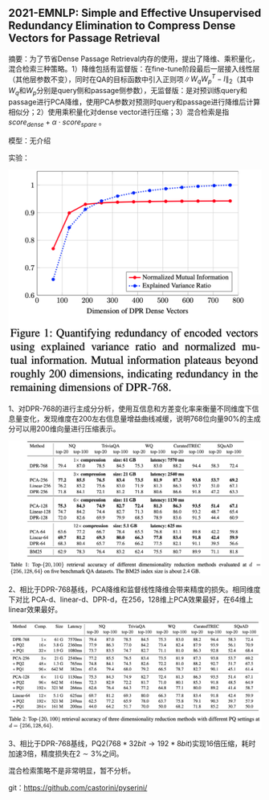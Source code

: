 ## 2021-EMNLP: Simple and Effective Unsupervised Redundancy Elimination to Compress Dense Vectors for Passage Retrieval

摘要：为了节省Dense Passage Retrieval内存的使用，提出了降维、乘积量化，混合检索三种策略。1）降维包括有监督版：在fine-tune阶段最后一层接入线性层（其他层参数不变），同时在QA的目标函数中引入正则项$\left \| W_{q} W_{p}^{T} - I \right \|_{2}$（其中$W_{q}$和$W_{p}$分别是query侧和passage侧参数），无监督版：是对预训练query和passage进行PCA降维，使用PCA参数对预测时query和passage进行降维后计算相似分；2）使用乘积量化对dense vector进行压缩；3）混合检索是指 $score_{dense} + \alpha \cdot score_{spare}$ 。

模型：无介绍



实验：


<img src="./pic/1634211292.png" style="zoom:50%;" align="mid"/>

1、对DPR-768的进行主成分分析，使用互信息和方差变化率来衡量不同维度下信息量变化，发现维度在200左右信息量增益曲线减缓，说明768位向量90%的主成分可以用200维向量进行压缩表示。



<img src="./pic/1634212500.png" style="zoom:50%;" align="mid"/>

2、相比于DPR-768基线，PCA降维和监督线性降维会带来精度的损失。相同维度下对比 PCA-d、linear-d、DPR-d，在256，128维上PCA效果最好，在64维上linear效果最好。



<img src="./pic/cf166fcce41ce43f88915ef74db4023e.png" style="zoom:50%;" align="mid"/>

3、相比于DPR-768基线，PQ2($768*32bit \rightarrow  192* 8bit$)实现16倍压缩，耗时加速3倍，精度损失在$2\sim3\%$之间。



混合检索策略不是非常明显，暂不分析。



git：https://github.com/castorini/pyserini/
